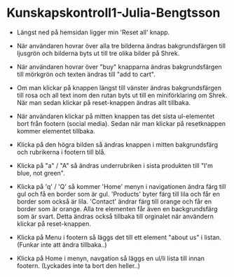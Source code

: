 # Kunskapskontroll1-Julia-Bengtsson

- Längst ned på hemsidan ligger min 'Reset all' knapp. 

- När användaren hovrar över alla tre bilderna ändras bakgrundsfärgen till ljusgrön och bilderna byts ut till tre olika bilder på Shrek.

- När användaren hovrar över "buy" knapparna ändras bakgrundsfärgen till mörkgrön och texten ändras till "add to cart".

- Om man klickar på knappen längst till vänster ändras bakgrundsfärgen till rosa och all text inom den rutan byts ut till en miniförklaring om Shrek. När man sedan klickar på reset-knappen ändras allt tillbaka.

- När användaren klickar på mitten knappen tas det sista ul-elementet bort från footern (social media). Sedan när man klickar på resetknappen kommer elementet tillbaka.

- Klicka på den högra bilden så ändras knappen i mitten bakgrundsfärg och rubrikerna i footern till blå. 

- Klicka på "a" / "A" så ändras underrubriken i sista produkten till "I'm blue, not green".

- Klicka på 'q' / 'Q' så kommer 'Home' menyn i navigationen ändra färg till gul och få en border som är gul. 'Products' byter färg till lila och får en border som också är lila. 'Contact' ändrar färg till orange och får en border som är orange. Alla tre elementen får även en backgrundsfärg som är svart. Detta ändras också tillbaka till orginalet när användern klickar på reset-knappen. 

- Klicka på Menu i footern så läggs det till ett element "about us" i listan. (Funkar inte att ändra tillbaka..)

- Klicka på Home i menyn, navgation så läggs en ul/li lista till innan footern. (Lyckades inte ta bort den heller..)